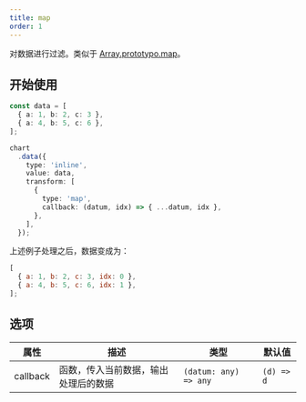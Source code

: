 ```yaml
---
title: map
order: 1
---
```


对数据进行过滤。类似于 [Array.prototypo.map](https://developer.mozilla.org/en-US/docs/Web/JavaScript/Reference/Global_Objects/Array/map)。

## 开始使用

```ts
const data = [
  { a: 1, b: 2, c: 3 },
  { a: 4, b: 5, c: 6 },
];

chart
  .data({
    type: 'inline',
    value: data,
    transform: [
      {
        type: 'map',
        callback: (datum, idx) => { ...datum, idx },
      },
    ],
  });
```

上述例子处理之后，数据变成为：

```js
[
  { a: 1, b: 2, c: 3, idx: 0 },
  { a: 4, b: 5, c: 6, idx: 1 },
];
```

## 选项

| 属性 | 描述 | 类型 | 默认值|
| -------------| ----------------------------------------------------------- | -----------------------------| --------------------|
| callback     |  函数，传入当前数据，输出处理后的数据                             | `(datum: any) => any`        | `(d) => d`          |
